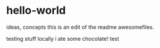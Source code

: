 # hello-world
ideas, concepts
this is an edit of the readme awesomefiles.


testing stuff locally i ate some chocolate!
test